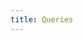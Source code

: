 ```yaml
---
title: Queries
---
```


<ExternalRedirect href="https://docs.starswap.xyz/protocol/V2/reference/API/queries" />
